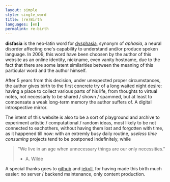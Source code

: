 ```yaml
---
layout: simple
style: single_word
title: (re)Birth
languages: [en]
permalink: re-birth
---
```


**disfasia** is the neo-latin word for [dysphasia], synonym of *aphasia*, a neural disorder affecting one's capability to understand and/or produce spoken language. In 2009, this word have been choosen by the author of this website as an online identity, nickname, even vanity hostname, due to the fact that there are some latent similarities between the meaning of this particular word and the author himself. 

After 5 years from this decision, under unexpected proper circumstances, the author gives birth to the first concrete try of a long waited night desire: having a place to collect various parts of his life, from thoughts to virtual notes, not necessarly to be shared / shown / spammed, but at least to compensate a weak long-term memory the author suffers of. A digital introspective mirror.

The intent of this website is also to be a sort of playground and archive to experiment artistic / computational / random ideas, most likely to be not connected to eachothers, without having them lost and forgotten with time, as it happened till now: with an extremly busy daily routine, *useless* *time consuming* projects tend to be postponed indefinitely, while

> "We live in an age when unnecessary things are our only necessities."  
> - A. Wilde

A special thanks goes to [github] and [jekyll], for having made this birth much easier: no server / backend maintenance, only content production.



[dysphasia]:http://en.wikipedia.org/wiki/Aphasia
[github]:http://github.com
[jekyll]:http://jekyllrb.com